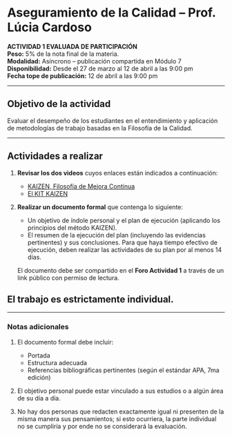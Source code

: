 # Aseguramiento de la Calidad – Prof. Lúcia Cardoso

**ACTIVIDAD 1 EVALUADA DE PARTICIPACIÓN**  
**Peso:** 5% de la nota final de la materia.  
**Modalidad:** Asíncrono – publicación compartida en Módulo 7  
**Disponibilidad:** Desde el 27 de marzo al 12 de abril a las 9:00 pm  
**Fecha tope de publicación:** 12 de abril a las 9:00 pm  

---

## Objetivo de la actividad

Evaluar el desempeño de los estudiantes en el entendimiento y aplicación de metodologías de trabajo basadas en la Filosofía de la Calidad.

---

## Actividades a realizar

1. **Revisar los dos videos** cuyos enlaces están indicados a continuación:  
   - [KAIZEN, Filosofía de Mejora Continua](https://m.youtube.com/watch?v=7tSpranZAFY)  
   - [El KIT KAIZEN](https://m.youtube.com/watch?v=aTKW-0V0HgA)

2. **Realizar un documento formal** que contenga lo siguiente:  
   - Un objetivo de índole personal y el plan de ejecución (aplicando los principios del método KAIZEN).  
   - El resumen de la ejecución del plan (incluyendo las evidencias pertinentes) y sus conclusiones. Para que haya tiempo efectivo de ejecución, deben realizar las actividades de su plan por al menos 14 días.

   El documento debe ser compartido en el **Foro Actividad 1** a través de un link público con permiso de lectura.
   
## El trabajo es estrictamente individual.

---

### Notas adicionales

1. El documento formal debe incluir:
   - Portada  
   - Estructura adecuada  
   - Referencias bibliográficas pertinentes (según el estándar APA, 7ma edición)

2. El objetivo personal puede estar vinculado a sus estudios o a algún área de su día a día.

3. No hay dos personas que redacten exactamente igual ni presenten de la misma manera sus pensamientos; si esto ocurriera, la parte individual no se cumpliría y por ende no se considerará la evaluación.